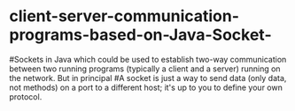 # client-server-communication-programs-based-on-Java-Socket-
#Sockets in Java which could be used to establish two-way communication
between two running programs (typically a client and a server) running on the network. But in principal
#A socket is just a way to send data (only data, not methods) on a port to a different host; it's up to you to define your own protocol.  
